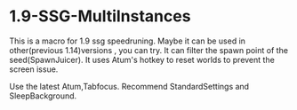 # 1.9-SSG-MultiInstances

This is a macro for 1.9 ssg speedruning.
Maybe it can be used in other(previous 1.14)versions , you can try.
It can filter the spawn point of the seed(SpawnJuicer).
It uses Atum's hotkey to reset worlds to prevent the screen issue.

Use the latest Atum,Tabfocus.
Recommend StandardSettings and SleepBackground.

